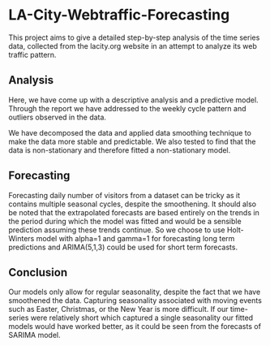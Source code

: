 # LA-City-Webtraffic-Forecasting
This project aims to give a detailed step-by-step analysis of the time series data, collected from the lacity.org website in an attempt to analyze its web traffic pattern.

## Analysis
Here, we have come up with a descriptive analysis and a predictive model. Through the report we have addressed to the weekly cycle pattern and outliers observed in the data.

We have decomposed the data and applied data smoothing technique to make the data more stable and predictable. We also tested to find that the data is non-stationary and therefore fitted a non-stationary model.

## Forecasting
Forecasting daily number of visitors from a dataset can be tricky as it contains multiple seasonal cycles, despite the smoothening. It should also be noted that the extrapolated forecasts are based entirely on the trends in the period during which the model was fitted and would be a sensible prediction assuming these trends continue. So we choose to use Holt-Winters model with alpha=1 and gamma=1 for forecasting long term predictions and ARIMA(5,1,3) could be used for short term forecasts.

## Conclusion
Our models only allow for regular seasonality, despite the fact that we have smoothened the data. Capturing seasonality associated with moving events such as Easter, Christmas, or the New Year is more difficult. If our time-series were relatively short which captured a single seasonality our fitted models would have worked better, as it could be seen from the forecasts of SARIMA model.
